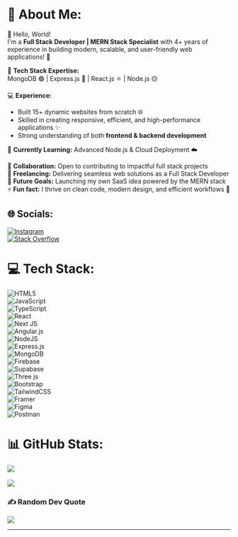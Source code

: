 # 💫 About Me:
👋 Hello, World!  
I'm a **Full Stack Developer | MERN Stack Specialist** with 4+ years of experience in building modern, scalable, and user-friendly web applications! 🚀  

🔧 **Tech Stack Expertise:**  
MongoDB 🟢 | Express.js 🚀 | React.js ⚛️ | Node.js 🟡  

💻 **Experience:**  
- Built 15+ dynamic websites from scratch 🌐  
- Skilled in creating responsive, efficient, and high-performance applications ✨  
- Strong understanding of both **frontend & backend development**  

🌱 **Currently Learning:** Advanced Node.js & Cloud Deployment ☁️  

🤝 **Collaboration:** Open to contributing to impactful full stack projects  
🔭 **Freelancing:** Delivering seamless web solutions as a Full Stack Developer  
🥅 **Future Goals:** Launching my own SaaS idea powered by the MERN stack  
⚡ **Fun fact:** I thrive on clean code, modern design, and efficient workflows 🚀  


## 🌐 Socials:
[![Instagram](https://img.shields.io/badge/Instagram-%23E4405F.svg?logo=Instagram&logoColor=white)](https://www.instagram.com/smumer.adnan/)  
[![Stack Overflow](https://img.shields.io/badge/-Stackoverflow-FE7A16?logo=stack-overflow&logoColor=white)](https://stackoverflow.com/users/25087240/syed-muhammad-umer-adnan)  


# 💻 Tech Stack:
![HTML5](https://img.shields.io/badge/html5-%23E34F26.svg?style=for-the-badge&logo=html5&logoColor=white)  
![JavaScript](https://img.shields.io/badge/javascript-%23323330.svg?style=for-the-badge&logo=javascript&logoColor=%23F7DF1E)  
![TypeScript](https://img.shields.io/badge/typescript-%23007ACC.svg?style=for-the-badge&logo=typescript&logoColor=white)  
![React](https://img.shields.io/badge/react-%2320232a.svg?style=for-the-badge&logo=react&logoColor=%2361DAFB)  
![Next JS](https://img.shields.io/badge/Next-black?style=for-the-badge&logo=next.js&logoColor=white)  
![Angular.js](https://img.shields.io/badge/angular.js-%23E23237.svg?style=for-the-badge&logo=angularjs&logoColor=white)  
![NodeJS](https://img.shields.io/badge/node.js-6DA55F?style=for-the-badge&logo=node.js&logoColor=white)  
![Express.js](https://img.shields.io/badge/express.js-%23404d59.svg?style=for-the-badge&logo=express&logoColor=%2361DAFB)  
![MongoDB](https://img.shields.io/badge/MongoDB-%234ea94b.svg?style=for-the-badge&logo=mongodb&logoColor=white)  
![Firebase](https://img.shields.io/badge/firebase-a08021?style=for-the-badge&logo=firebase&logoColor=ffcd34)  
![Supabase](https://img.shields.io/badge/Supabase-3ECF8E?style=for-the-badge&logo=supabase&logoColor=white)  
![Three js](https://img.shields.io/badge/threejs-black?style=for-the-badge&logo=three.js&logoColor=white)  
![Bootstrap](https://img.shields.io/badge/bootstrap-%238511FA.svg?style=for-the-badge&logo=bootstrap&logoColor=white)  
![TailwindCSS](https://img.shields.io/badge/tailwindcss-%2338B2AC.svg?style=for-the-badge&logo=tailwind-css&logoColor=white)  
![Framer](https://img.shields.io/badge/Framer-black?style=for-the-badge&logo=framer&logoColor=blue)  
![Figma](https://img.shields.io/badge/figma-%23F24E1E.svg?style=for-the-badge&logo=figma&logoColor=white)  
![Postman](https://img.shields.io/badge/Postman-FF6C37?style=for-the-badge&logo=postman&logoColor=white)  


# 📊 GitHub Stats:
![](https://github-readme-stats.vercel.app/api?username=SM-Umer-Adnan&theme=tokyonight&hide_border=false&include_all_commits=false&count_private=false)<br/>  
![](https://github-readme-streak-stats.herokuapp.com/?user=SM-Umer-Adnan&theme=tokyonight&hide_border=false)<br/>  

### ✍️ Random Dev Quote
![](https://quotes-github-readme.vercel.app/api?type=vetical&theme=tokyonight)  

---

<!-- Proudly created with GPRM ( https://gprm.itsvg.in ) -->
